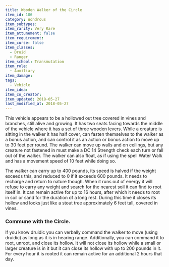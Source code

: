 ```yaml
---
title: Wooden Walker of the Circle
item_id: 106
category: Wondrous
item_subtypes:
item_rarity: Very Rare
item_attunement: false
item_requirement:
item_curse: false
item_classes:
  - Druid
  - Ranger
item_school: Transmutation
item_role:
  - Auxiliary
item_damage:
tags:
  - Vehicle
item_idea:
item_co_creator:
item_updated: 2018-05-27
last_modified_at: 2018-05-27
---
```


This vehicle appears to be a hollowed out tree covered in vines and branches, still alive and growing. It has two seats facing towards the middle of the vehicle where it has a set of three wooden levers. While a creature is sitting in the walker it has half cover, can fasten themselves to the walker as a bonus action, and can control it as an action or bonus action to move up to 30 feet per round. The walker can move up walls and on ceilings, but any creature not fastened in must make a DC 14 Strength check each turn or fall out of the walker. The walker can also float, as if using the spell Water Walk and has a movement speed of 10 feet while doing so.

The walker can carry up to 400 pounds, its speed is halved if the weight exceeds this, and reduced to 0 if it exceeds 600 pounds. It needs to recharge and return to nature though. When it runs out of energy it will refuse to carry any weight and search for the nearest soil it can find to root itself in. It can remain active for up to 16 hours, after which it needs to root in soil or sand for the duration of a long rest. During this time it closes its hollow and looks just like a stout tree approximately 6 feet tall, covered in vines.

### Commune with the Circle.
If you know druidic you can verbally command the walker to move (using druidic) as long as it is in hearing range. Additionally, you can command it to root, unroot, and close its hollow. It will not close its hollow while a small or larger creature is in it but it can close its hollow with up to 200 pounds in it. For every hour it is rooted it can remain active for an additional 2 hours that day.
